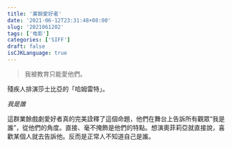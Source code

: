 ```yaml
---
title: '業餘愛好者'
date: '2021-06-12T23:31:48+08:00'
slug: '2021061202'
tags: ['电影']
categories: ['SIFF']
draft: false
isCJKLanguage: true
---
```


> 我被教育只能愛他們。

殘疾人排演莎士比亞的「哈姆雷特」。

*我是誰*

這群業餘戲劇愛好者真的完美詮釋了這個命題，他們在舞台上告訴所有觀眾“我是誰”，從他們的角度。直接、毫不掩飾是他們的特點。想演奧菲莉亞就直接說，喜歡某個人就去告訴他。反而是正常人不知道自己是誰。